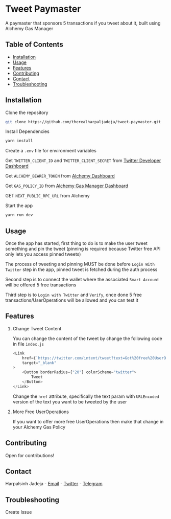 # Tweet Paymaster

A paymaster that sponsors 5 transactions if you tweet about it, built using Alchemy Gas Manager

## Table of Contents

-   [Installation](#installation)
-   [Usage](#usage)
-   [Features](#features)
-   [Contributing](#contributing)
-   [Contact](#contact)
-   [Troubleshooting](#troubleshooting)

## Installation

Clone the repository

```bash
git clone https://github.com/therealharpaljadeja/tweet-paymaster.git
```

Install Dependencies

```bash
yarn install
```

Create a `.env` file for environment variables

Get `TWITTER_CLIENT_ID` and `TWITTER_CLIENT_SECRET` from [Twitter Developer Dashboard](https://developer.twitter.com/en/docs/apps/overview)

Get `ALCHEMY_BEARER_TOKEN` from [Alchemy Dashboard](https://docs.alchemy.com/docs/how-to-create-access-keys)

Get `GAS_POLICY_ID` from [Alchemy Gas Manager Dashboard](https://docs.alchemy.com/reference/gas-manager-admin-api-quickstart)

GET `NEXT_PUBLIC_RPC_URL` from Alchemy

Start the app

```bash
yarn run dev
```

## Usage

Once the app has started, first thing to do is to make the user tweet something and pin the tweet (pinning is required because Twitter free API only lets you access pinned tweets)

The process of tweeting and pinning MUST be done before `Login With Twitter` step in the app, pinned tweet is fetched during the auth process

Second step is to connect the wallet where the associated `Smart Account` will be offered 5 free transactions

Third step is to `Login with Twitter` and `Verify`, once done 5 free transactions/UserOperations will be allowed and you can test it

## Features

1. Change Tweet Content

    You can change the content of the tweet by change the following code in file `index.js`

    ```javascript
    <Link
        href={`https://twitter.com/intent/tweet?text=Got%20free%20UserOperations%0A%0A%40harpaljadeja11%20is%20the%20best!`}
        target="_blank"
    >
        <Button borderRadius={"20"} colorScheme="twitter">
            Tweet
        </Button>
    </Link>
    ```

    Change the `href` attribute, specifically the text param with `URLEncoded` version of the text you want to be tweeted by the user

2. More Free UserOperations

    If you want to offer more free UserOperations then make that change in your Alchemy Gas Policy

## Contributing

Open for contributions!

## Contact

Harpalsinh Jadeja - [Email](jadejaharpal14@gmail.com) - [Twitter](https://twitter.com/harpaljadeja11) - [Telegram](https://t.me/harpaljadeja)

## Troubleshooting

Create Issue
